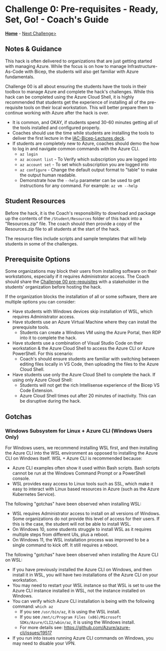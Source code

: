 # Challenge 0: Pre-requisites - Ready, Set, Go! - Coach's Guide

**[Home](./README.md)** - [Next Challenge>](./Solution-01.md)

## Notes & Guidance

This hack is often delivered to organizations that are just getting started with managing Azure. While the focus is on how to manage Infrastructure-As-Code with Bicep, the students will also get familiar with Azure fundamentals.

Challenge 00 is all about ensuring the students have the tools in their toolbox to manage Azure and complete the hack's challenges. While this hack can be completed using the Azure Cloud Shell, it is highly recommended that students get the experience of installing all of the pre-requisite tools on their local workstation. This will better prepare them to continue working with Azure after the hack is over.

- It is common, and OKAY, if students spend 30-60 minutes getting all of the tools installed and configured properly. 
- Coaches should use the time while students are installing the tools to deliver the first lecture in the [IAC-Bicep-Lectures deck](WTH-IaC-Bicep-Lectures.pptx?raw=true).
- If students are completely new to Azure, coaches should demo the how to log in and navigate common commands with the Azure CLI.
  - `az login`
  - `az account list` - To Verify which subscription you are logged into
  - `az account set` - To set which subscription you are logged into
  - `az configure` - Change the default output format to "table" to make the output human readable.
  - Demonstrate how the `--help` parameter can be used to get instructions for any command. For example: `az vm --help`

## Student Resources

Before the hack, it is the Coach's responsibility to download and package up the contents of the `/Student/Resources` folder of this hack into a "Resources.zip" file. The coach should then provide a copy of the Resources.zip file to all students at the start of the hack.

The resource files include scripts and sample templates that will help students in some of the challenges.

## Prerequisite Options

Some organizations may block their users from installing software on their workstations, especially if it requires Administrator access. The Coach should share the [Challenge 00 pre-requisites](../Student/Challenge-00.md) with a stakeholder in the students' organization before hosting the hack.

If the organization blocks the installation of all or some software, there are multiple options you can consider:

- Have students with Windows devices skip installation of WSL, which requires Administrator access.
- Have students use an Azure Virtual Machine where they can install the prerequisite tools.
  - Students can create a Windows VM using the Azure Portal, then RDP into it to complete the hack. 
- Have students use a combination of Visual Studio Code on their workstation & the Azure Cloud Shell to access the Azure CLI or Azure PowerShell. For this scenario:
  - Coach's should ensure students are familiar with switching between editing files locally in VS Code, then uploading the files to the Azure Cloud Shell.
- Have students use only the Azure Cloud Shell to complete the hack. If using only Azure Cloud Shell:
  - Students will not get the rich Intellisense experience of the Bicep VS Code Extension.
  - Azure Cloud Shell times out after 20 minutes of inactivity. This can be disruptive during the hack.

## Gotchas

### Windows Subsystem for Linux + Azure CLI (Windows Users Only)

For Windows users, we recommend installing WSL first, and then installing the Azure CLI into the WSL environment as opposed to installing the Azure CLI on Windows itself. WSL + Azure CLI is recommended because:
  - Azure CLI examples often show it used within Bash scripts. Bash scripts cannot be run at the Windows Command Prompt or a PowerShell console. 
  - WSL provides easy access to Linux tools such as SSL, which make it easy to interact with Linux based resources in Azure (such as the Azure Kubernetes Service).

The following "gotchas" have been observed when installing WSL:
- WSL requires Administrator access to install on all versions of Windows. Some organizations do not provide this level of access for their users.  If this is the case, the student will not be able to install WSL.
- On Windows 10, some students struggle to install WSL as it requires multiple steps from different UIs, plus a reboot.
- On Windows 11, the WSL installation process was improved to be a single command to kick off. It still requires a reboot.

The following "gotchas" have been observed when installing the Azure CLI on WSL:
- If you have previously installed the Azure CLI on Windows, and then install it in WSL, you will have two installations of the Azure CLI on your workstation. 
- You may need to restart your WSL instance so that WSL is set to use the Azure CLI instance installed in WSL, not the instance installed on Windows.
- You can verify which Azure CLI installation is being with the following command: `which az`
  - If you see `/usr/bin/az`, it is using the WSL install.
  - If you see `/mnt/c/Program Files (x86)/Microsoft SDKs/Azure/CLI2/wbin/az`, it is using the Windows install.
  - For more details see: https://github.com/Azure/azure-cli/issues/19517
- If you run into issues running Azure CLI commands on Windows, you may need to disable your VPN.


